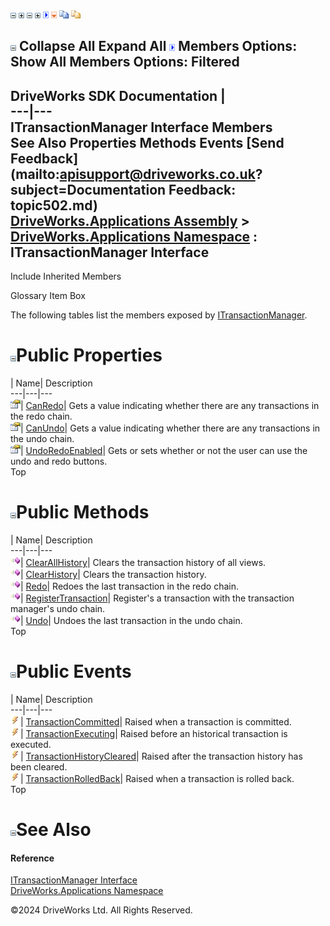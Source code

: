 ![](dotnetimages/collapse.gif) ![](dotnetimages/expand.gif) ![](dotnetimages/collapse.gif) ![](dotnetimages/expand.gif) ![](dotnetimages/drpdown.gif) ![](dotnetimages/drpdown_orange.gif) ![](dotnetimages/copycode.gif) ![](dotnetimages/copycodeHighlight.gif)

![](dotnetimages/collapse.gif) Collapse All Expand All ![](dotnetimages/drpdown.gif) Members Options: Show All  Members Options: Filtered   
---  
DriveWorks SDK Documentation  |   
---|---  
ITransactionManager Interface Members   
See Also Properties Methods Events [Send Feedback](mailto:apisupport@driveworks.co.uk?subject=Documentation Feedback: topic502.md)  
[DriveWorks.Applications Assembly](topic13.md) > [DriveWorks.Applications Namespace](topic16.md) : ITransactionManager Interface  
---  
  
Include Inherited Members    


Glossary Item Box

The following tables list the members exposed by [ITransactionManager](topic502.md).

# ![](dotnetimages/collapse.gif)Public Properties

| Name| Description  
---|---|---  
![ Property](dotnetimages/Property.gif)| [CanRedo](topic512.md)| Gets a value indicating whether there are any transactions in the redo chain.   
![ Property](dotnetimages/Property.gif)| [CanUndo](topic513.md)| Gets a value indicating whether there are any transactions in the undo chain.   
![ Property](dotnetimages/Property.gif)| [UndoRedoEnabled](topic514.md)| Gets or sets whether or not the user can use the undo and redo buttons.   
Top

# ![](dotnetimages/collapse.gif)Public Methods

| Name| Description  
---|---|---  
![ Method](dotnetimages/Method.gif)| [ClearAllHistory](topic507.md)| Clears the transaction history of all views.   
![ Method](dotnetimages/Method.gif)| [ClearHistory](topic508.md)| Clears the transaction history.   
![ Method](dotnetimages/Method.gif)| [Redo](topic509.md)| Redoes the last transaction in the redo chain.   
![ Method](dotnetimages/Method.gif)| [RegisterTransaction](topic510.md)| Register's a transaction with the transaction manager's undo chain.   
![ Method](dotnetimages/Method.gif)| [Undo](topic511.md)| Undoes the last transaction in the undo chain.   
Top

# ![](dotnetimages/collapse.gif)Public Events

| Name| Description  
---|---|---  
![ Event](dotnetimages/Event.gif)| [TransactionCommitted](topic515.md)| Raised when a transaction is committed.   
![ Event](dotnetimages/Event.gif)| [TransactionExecuting](topic516.md)| Raised before an historical transaction is executed.   
![ Event](dotnetimages/Event.gif)| [TransactionHistoryCleared](topic517.md)| Raised after the transaction history has been cleared.   
![ Event](dotnetimages/Event.gif)| [TransactionRolledBack](topic518.md)| Raised when a transaction is rolled back.   
Top

# ![](dotnetimages/collapse.gif)See Also

#### Reference

[ITransactionManager Interface](topic502.md)   
[DriveWorks.Applications Namespace](topic16.md)

©2024 DriveWorks Ltd. All Rights Reserved.
